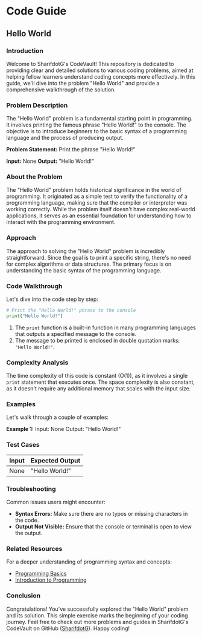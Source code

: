 # Code Guide

## Hello World

### Introduction
Welcome to SharifdotG's CodeVault! This repository is dedicated to providing clear and detailed solutions to various coding problems, aimed at helping fellow learners understand coding concepts more effectively. In this guide, we'll dive into the problem "Hello World" and provide a comprehensive walkthrough of the solution.

### Problem Description
The "Hello World" problem is a fundamental starting point in programming. It involves printing the famous phrase "Hello World!" to the console. The objective is to introduce beginners to the basic syntax of a programming language and the process of producing output.

**Problem Statement:** Print the phrase "Hello World!"

**Input:** None
**Output:** "Hello World!"

### About the Problem
The "Hello World" problem holds historical significance in the world of programming. It originated as a simple test to verify the functionality of a programming language, making sure that the compiler or interpreter was working correctly. While the problem itself doesn't have complex real-world applications, it serves as an essential foundation for understanding how to interact with the programming environment.

### Approach
The approach to solving the "Hello World" problem is incredibly straightforward. Since the goal is to print a specific string, there's no need for complex algorithms or data structures. The primary focus is on understanding the basic syntax of the programming language.

### Code Walkthrough
Let's dive into the code step by step:

```python
# Print the "Hello World!" phrase to the console
print("Hello World!")
```

1. The `print` function is a built-in function in many programming languages that outputs a specified message to the console.
2. The message to be printed is enclosed in double quotation marks: `"Hello World!"`.

### Complexity Analysis
The time complexity of this code is constant (O(1)), as it involves a single `print` statement that executes once. The space complexity is also constant, as it doesn't require any additional memory that scales with the input size.

### Examples
Let's walk through a couple of examples:

**Example 1:**
Input: None
Output: "Hello World!"

### Test Cases
| Input | Expected Output |
|-------|-----------------|
| None  | "Hello World!" |

### Troubleshooting
Common issues users might encounter:
- **Syntax Errors:** Make sure there are no typos or missing characters in the code.
- **Output Not Visible:** Ensure that the console or terminal is open to view the output.

### Related Resources
For a deeper understanding of programming syntax and concepts:
- [Programming Basics](https://www.learnpython.org/)
- [Introduction to Programming](https://www.codecademy.com/learn/introduction-to-programming)

### Conclusion
Congratulations! You've successfully explored the "Hello World" problem and its solution. This simple exercise marks the beginning of your coding journey. Feel free to check out more problems and guides in SharifdotG's CodeVault on GitHub ([SharifdotG](https://github.com/SharifdotG)). Happy coding!